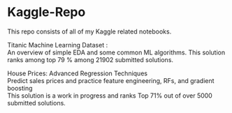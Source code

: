 # Kaggle-Repo
This repo consists of all of my Kaggle related notebooks. <br/>

Titanic Machine Learning Dataset : <br/>
An overview of simple EDA and some common ML algorithms. This solution ranks among top 79 % among 21902 submitted solutions. <br/>

House Prices: Advanced Regression Techniques <br/>
Predict sales prices and practice feature engineering, RFs, and gradient boosting <br/>
This solution is a work in progress and ranks Top 71% out of over 5000 submitted solutions.


